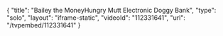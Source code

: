 {
    "title": "Bailey the MoneyHungry Mutt Electronic Doggy Bank",
    "type": "solo",
    "layout": "iframe-static",
    "videoId": "112331641",
    "url": "\/tvpembed\/112331641"
}